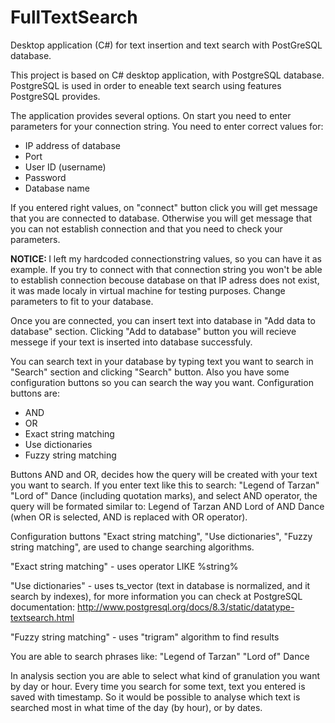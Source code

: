 # FullTextSearch
Desktop application (C#) for text insertion and text search with PostGreSQL database.



This project is based on C# desktop application, with PostgreSQL database. PostgreSQL is used in order to eneable text search
using features PostgreSQL provides. 

The application provides several options. 
On start you need to enter parameters for your connection string. You need to enter correct values for:

 - IP address of database
 - Port 
 - User ID (username)
 - Password
 - Database name
 
If you entered right values, on "connect" button click you will get message that you are connected to database. Otherwise you 
will get message that you can not establish connection and that you need to check your parameters. 
 
<b>NOTICE: </b>
    I left my hardcoded connectionstring values, so you can have it as example. If you try to connect with that connection 
    string you won't be able to establish connection becouse database on that IP adress does not exist, it was made localy 
    in virtual machine for testing purposes. Change parameters to fit to your database.

Once you are connected, you can insert text into database in "Add data to database" section. Clicking "Add to database" 
button you will recieve messege if your text is inserted into database successfuly. 

You can search text in your database by typing text you want to search in "Search" section and clicking "Search" button.
Also you have some configuration buttons so you can search the way you want. 
Configuration buttons are:

 - AND 
 - OR
 - Exact string matching
 - Use dictionaries
 - Fuzzy string matching
 
Buttons AND and OR, decides how the query will be created with your text you want to search. If you enter text like 
this to search: "Legend of Tarzan" "Lord of" Dance (including quotation marks), and select AND operator, the query will be
formated similar to: Legend of Tarzan AND Lord of AND Dance (when OR is selected, AND is replaced with OR operator).

Configuration buttons "Exact string matching", "Use dictionaries", "Fuzzy string matching", are used to change 
searching algorithms. 

"Exact string matching" - uses operator LIKE %string%

"Use dictionaries" - uses ts_vector (text in database is normalized, and it search by indexes), for more information 
    you can check at PostgreSQL documentation: http://www.postgresql.org/docs/8.3/static/datatype-textsearch.html
    
"Fuzzy string matching" - uses "trigram" algorithm to find results

You are able to search phrases like: "Legend of Tarzan" "Lord of" Dance

In analysis section you are able to select what kind of granulation you want by day or hour. Every time you search for some
text, text you entered is saved with timestamp. So it would be possible to analyse which text is searched most in what
time of the day (by hour), or by dates.
 
 
